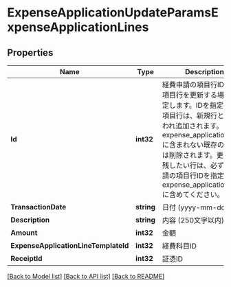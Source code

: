 # ExpenseApplicationUpdateParamsExpenseApplicationLines

## Properties

Name | Type | Description | Notes
------------ | ------------- | ------------- | -------------
**Id** | **int32** | 経費申請の項目行ID: 既存項目行を更新する場合に指定します。IDを指定しない項目行は、新規行として扱われ追加されます。また、expense_application_linesに含まれない既存の項目行は削除されます。更新後も残したい行は、必ず経費申請の項目行IDを指定してexpense_application_linesに含めてください。 | [optional] 
**TransactionDate** | **string** | 日付 (yyyy-mm-dd) | [optional] 
**Description** | **string** | 内容 (250文字以内) | [optional] 
**Amount** | **int32** | 金額 | [optional] 
**ExpenseApplicationLineTemplateId** | **int32** | 経費科目ID | [optional] 
**ReceiptId** | **int32** | 証憑ID | [optional] 

[[Back to Model list]](../README.md#documentation-for-models) [[Back to API list]](../README.md#documentation-for-api-endpoints) [[Back to README]](../README.md)



